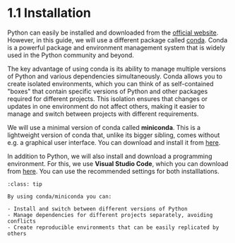# 1.1 Installation

Python can easily be installed and downloaded from the [official website](https://www.python.org/). However, in this guide, we will use a different package called [conda](https://conda.io/projects/conda/en/latest/user-guide/getting-started.html). Conda is a powerful package and environment management system that is widely used in the Python community and beyond.

The key advantage of using conda is its ability to manage multiple versions of Python and various dependencies simultaneously. Conda allows you to create isolated environments, which you can think of as self-contained "boxes" that contain specific versions of Python and other packages required for different projects. This isolation ensures that changes or updates in one environment do not affect others, making it easier to manage and switch between projects with different requirements.

We will use a minimal version of conda called **miniconda**. This is a lightweight version of conda that, unlike its bigger sibling, comes without e.g. a graphical user interface. You can download and install it from [here](https://docs.anaconda.com/miniconda/).

In addition to Python, we will also install and download a programming environment. For this, we use **Visual Studio Code**, which you can download from [here](https://code.visualstudio.com/). You can use the recommended settings for both installlations.

```{admonition} Summary
:class: tip

By using conda/miniconda you can:

- Install and switch between different versions of Python
- Manage dependencies for different projects separately, avoiding conflicts
- Create reproducible environments that can be easily replicated by others
```
